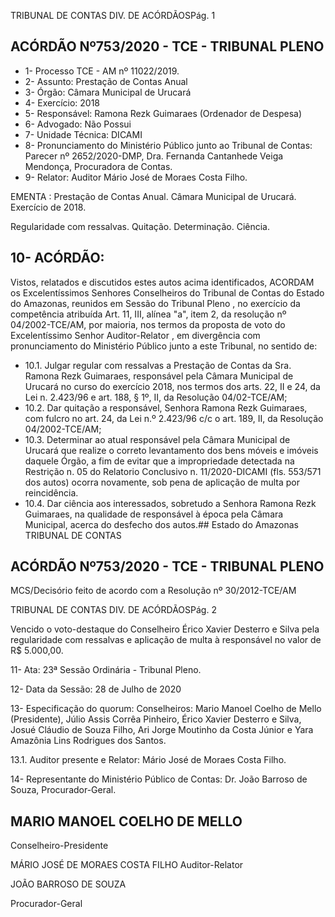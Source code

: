TRIBUNAL DE CONTAS DIV. DE ACÓRDÃOSPág. 1

## ACÓRDÃO Nº753/2020 - TCE - TRIBUNAL PLENO

- 1- Processo TCE - AM nº 11022/2019.
- 2- Assunto: Prestação de Contas Anual
- 3- Órgão: Câmara Municipal de Urucará
- 4- Exercício: 2018
- 5- Responsável: Ramona Rezk Guimaraes (Ordenador de Despesa)
- 6- Advogado: Não Possui
- 7- Unidade Técnica: DICAMI
- 8- Pronunciamento  do  Ministério  Público  junto  ao  Tribunal  de  Contas: Parecer  nº 2652/2020-DMP, Dra. Fernanda Cantanhede Veiga Mendonça, Procuradora de Contas.
- 9- Relator: Auditor Mário José de Moraes Costa Filho.

EMENTA : Prestação  de  Contas  Anual. Câmara Municipal de Urucará. Exercício de 2018.

Regularidade com ressalvas. Quitação. Determinação. Ciência.

## 10-  ACÓRDÃO:

Vistos, relatados e discutidos estes autos acima identificados, ACORDAM os Excelentíssimos Senhores Conselheiros do Tribunal de Contas do Estado do Amazonas, reunidos em Sessão do Tribunal Pleno , no exercício da competência atribuída Art. 11, III, alínea "a", item 2, da resolução nº 04/2002-TCE/AM, por maioria, nos termos da proposta de voto do Excelentíssimo Senhor Auditor-Relator , em divergência com pronunciamento do Ministério Público junto a este Tribunal, no sentido de:

- 10.1. Julgar regular com ressalvas a Prestação de Contas da Sra. Ramona Rezk  Guimaraes,  responsável  pela  Câmara  Municipal  de  Urucará no curso  do  exercício  2018, nos  termos  dos  arts.  22,  II  e  24,  da  Lei  n. 2.423/96 e art. 188, § 1º, II, da Resolução 04/02-TCE/AM;
- 10.2. Dar quitação a  responsável,  Senhora Ramona  Rezk Guimaraes, com fulcro  no  art.  24,  da  Lei  n.º  2.423/96  c/c  o  art.  189,  II,  da  Resolução 04/2002-TCE/AM;
- 10.3. Determinar ao atual responsável pela Câmara Municipal de Urucará que realize  o  correto  levantamento  dos  bens  móveis  e  imóveis  daquele Órgão, a fim de evitar que a impropriedade detectada na Restrição n. 05 do  Relatorio  Conclusivo  n.  11/2020-DICAMI  (fls.  553/571  dos  autos) ocorra novamente, sob pena de aplicação de multa por reincidência.
- 10.4. Dar  ciência aos  interessados,  sobretudo  a  Senhora Ramona  Rezk Guimaraes,  na  qualidade de responsável à época  pela Câmara Municipal, acerca do desfecho dos autos.## Estado do Amazonas TRIBUNAL DE CONTAS

## ACÓRDÃO Nº753/2020 - TCE - TRIBUNAL PLENO

MCS/Decisório feito de acordo com a Resolução nº 30/2012-TCE/AM

TRIBUNAL DE CONTAS DIV. DE ACÓRDÃOSPág. 2

Vencido  o  voto-destaque  do  Conselheiro  Érico  Xavier  Desterro  e  Silva  pela regularidade com ressalvas e aplicação de multa à responsável  no valor de R$ 5.000,00.

11-  Ata: 23ª Sessão Ordinária - Tribunal Pleno.

12-  Data da Sessão: 28 de Julho de 2020

13-  Especificação do quorum: Conselheiros: Mario Manoel Coelho de Mello (Presidente), Júlio Assis Corrêa Pinheiro, Érico Xavier Desterro e Silva, Josué Cláudio de Souza Filho, Ari Jorge Moutinho da Costa Júnior e Yara Amazônia Lins Rodrigues dos Santos.

13.1. Auditor presente e Relator: Mário José de Moraes Costa Filho.

14-  Representante  do  Ministério  Público  de  Contas: Dr. João  Barroso  de  Souza, Procurador-Geral.

## MARIO MANOEL COELHO DE MELLO

Conselheiro-Presidente

MÁRIO JOSÉ DE MORAES COSTA FILHO Auditor-Relator

JOÃO BARROSO DE SOUZA

Procurador-Geral